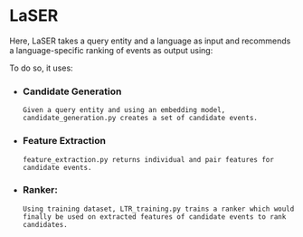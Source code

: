 # LaSER
Here, LaSER takes a query entity and a language as input and recommends a language-specific ranking of events as output using:

To do so, it uses:

* ### Candidate Generation
      Given a query entity and using an embedding model, candidate_generation.py creates a set of candidate events.
* ### Feature Extraction
      feature_extraction.py returns individual and pair features for candidate events.
* ### Ranker: 
      Using training dataset, LTR_training.py trains a ranker which would finally be used on extracted features of candidate events to rank candidates.
